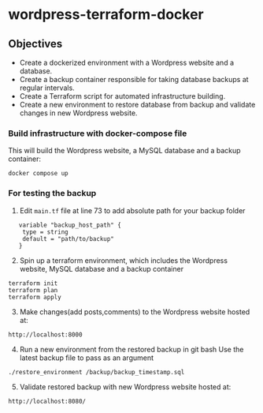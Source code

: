 # wordpress-terraform-docker

## Objectives
+ Create a dockerized environment with a Wordpress website and a database.
+ Create a backup container responsible for taking database backups at regular intervals.
+ Create a Terraform script for automated infrastructure building.
+ Create a new environment to restore database from backup and validate changes in new Wordpress website.

### Build infrastructure with docker-compose file
This will build the Wordpress website, a MySQL database and a backup container:
``` 
docker compose up
```

### For testing the backup
1. Edit ``main.tf`` file at line 73 to add absolute path for your backup folder
```
   variable "backup_host_path" {
    type = string
    default = "path/to/backup" 
   }
```
2. Spin up a terraform environment, which includes the Wordpress website, MySQL database and a backup container
```
terraform init
terraform plan
terraform apply
```
3. Make changes(add posts,comments) to the Wordpress website hosted at:
```
http://localhost:8000
```
4. Run a new environment from the restored backup in git bash
Use the latest backup file to pass as an argument
```
./restore_environment /backup/backup_timestamp.sql
```
5. Validate restored backup with new Wordpress website hosted at:
```
http://localhost:8080/
```


